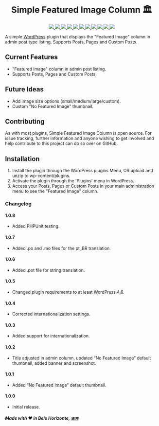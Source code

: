 <h1 align="center">
	Simple Featured Image Column 🏛️
</h1>

<p align="center">
  <a href="https://github.com/dedevillela/Simple-Featured-Image-Column/blob/master/LICENSE">
      <img src="https://img.shields.io/badge/License-GPL2-blue.svg">
  </a>
	<a href="https://scrutinizer-ci.com/g/dedevillela/Simple-Featured-Image-Column/">
      <img src="https://img.shields.io/scrutinizer/g/dedevillela/Simple-Featured-Image-Column.svg">
  </a>
	<a href="https://travis-ci.org/dedevillela/Simple-Featured-Image-Column">
      <img src="https://travis-ci.org/dedevillela/Simple-Featured-Image-Column.svg?branch=master">
  </a>
	<a href="https://scrutinizer-ci.com/code-intelligence">
      <img src="https://scrutinizer-ci.com/g/dedevillela/Simple-Featured-Image-Column/badges/code-intelligence.svg?b=master">
  </a>
	<a href="https://codeclimate.com/github/dedevillela/Simple-Featured-Image-Column">
      <img src="https://codeclimate.com/github/dedevillela/Simple-Featured-Image-Column.png">
  </a>
	<a href="https://www.codacy.com/app/dedevillela/Simple-Featured-Image-Column?utm_source=github.com&amp;utm_medium=referral&amp;utm_content=dedevillela/Simple-Featured-Image-Column&amp;utm_campaign=Badge_Grade">
      <img src="https://api.codacy.com/project/badge/Grade/336dee05806e42258b87ef16514747f8">
  </a>
	<a href="https://wordpress.org/plugins/simple-featured-image-column/">
      <img src="https://img.shields.io/wordpress/v/simple-featured-image-column.svg">
  </a>
	<a href="https://wordpress.org/plugins/simple-featured-image-column/">
      <img src="https://img.shields.io/wordpress/plugin/v/simple-featured-image-column.svg">
  </a>
	<a href="https://wordpress.org/plugins/simple-featured-image-column/advanced/">
      <img src="https://img.shields.io/wordpress/plugin/dt/simple-featured-image-column.svg">
  </a>
	<a href="https://wordpress.org/support/plugin/simple-featured-image-column/reviews/">
      <img src="https://img.shields.io/wordpress/plugin/r/simple-featured-image-column.svg">
  </a>
	<a href="https://saythanks.io/to/dedevillela">
      <img src="https://img.shields.io/badge/SayThanks.io-%E2%98%BC-1EAEDB.svg">
  </a>
</p>

A simple [WordPress](https://wordpress.org "Blog Tool, Publishing Platform, and CMS - WordPress") plugin that displays the "Featured Image" column in admin post type listing. Supports Posts, Pages and Custom Posts.

## Current Features
-   "Featured Image" column in admin post listing.
-   Supports Posts, Pages and Custom Posts.

## Future Ideas
-   Add image size options (small/medium/large/custom).
-   Custom "No Featured Image" thumbnail.

## Contributing
As with most plugins, Simple Featured Image Column is open source. For issue tracking, further information and anyone wishing to get involved and help contribute to this project can do so over on GitHub.

## Installation
1.  Install the plugin through the WordPress plugins Menu, OR upload and unzip to wp-content/plugins.
2.  Activate the plugin through the 'Plugins' menu in WordPress.
3.  Access your Posts, Pages or Custom Posts in your main administration menu to see the "Featured Image" column.

### Changelog

#### 1.0.8
-   Added PHPUnit testing.

#### 1.0.7
-   Added .po and .mo files for the pt_BR translation.

#### 1.0.6
-   Added .pot file for string translation.

#### 1.0.5
-   Changed plugin requirements to at least WordPress 4.6.

#### 1.0.4
-   Corrected internationalization settings.

#### 1.0.3
-   Added support for internationalization.

#### 1.0.2
-   Title adjusted in admin column, updated “No Featured Image” default thumbnail, added banner and screenshot.

#### 1.0.1
-   Added “No Featured Image” default thumbnail.

#### 1.0.0
-   Initial release.

##### _Made with ❤️ in Belo Horizonte, 🇧🇷_
